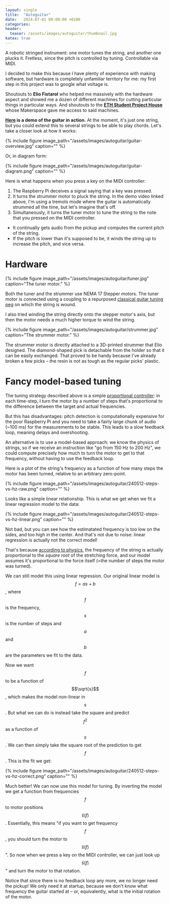 ```yaml
---
layout: single
title:  "Autoguitar"
date:   2024-07-01 00:00:00 +0100
categories:
header:
  teaser: /assets/images/autoguitar/thumbnail.jpg
katex: true
---
```


A robotic stringed instrument: one motor tunes the string, and another one
plucks it. Fretless, since the pitch is controlled by tuning. Controllable via MIDI.

I decided to make this because I have plenty of experience with making software,
but hardware is completely unfamiliar territory for me: my first step in this
project was to google what voltage is.

Shoutouts to **Elio Fistarol** who helped me
massively with the hardware aspect and showed me a dozen of different machines
for cutting particular things in particular ways. And shoutouts to the [**ETH
Student Project House**](https://sph.ethz.ch/) whose Makerspace gave me access
to said machines.

**[Here](https://vm.tiktok.com/ZGevqMYG7/) is a demo of the guitar in action.**
At the moment, it's just one string, but you could extend this to several strings to be able to play chords.
Let's take a closer look at how it works:

{% include figure image_path="/assets/images/autoguitar/guitar-overview.jpg" caption="" %}

Or, in diagram form:

{% include figure image_path="/assets/images/autoguitar/guitar-diagram.png" caption="" %}

Here is what happens when you press a key on the MIDI controller:

1. The Raspberry Pi deceives a signal saying that a key was pressed.
2. It turns the strummer motor to pluck the string. In the demo video linked
  above, I'm using a tremolo mode where the guitar is automatically strummed all
  the time, but let's imagine that's off.
1. Simultaneously, it turns the tuner motor to tune the string to the note that you pressed on the MIDI controller.
  - It continually gets audio from the pickup and computes the current pitch of the string.
  - If the pitch is lower than it's supposed to be, it winds the string up to increase the pitch, and vice versa.

# Hardware

{% include figure image_path="/assets/images/autoguitar/tuner.jpg" caption="The tuner motor." %}

Both the tuner and the strummer use NEMA 17 Stepper motors.
The tuner motor is connected using a coupling to a repurposed [classical guitar tuning peg](https://www.musikhug.ch/de/tgi-gitarrenmechaniken-vernickelt-zubehoer-zu-klas-1817190.html)
on which the string is wound.

I also tried winding the string directly onto the stepper motor's axis, but then
the motor needs a much higher torque to wind the string.

{% include figure image_path="/assets/images/autoguitar/strummer.jpg" caption="The strummer motor." %}

The strummer motor is directly attached to a 3D-printed strummer that Elio
designed. The diamond-shaped pick is detachable from the holder so that it can
be easily exchanged. That proved to be handy because I've already broken a few
picks – the resin is not as tough as the regular picks' plastic.


# Fancy model-based tuning

The tuning strategy described above is a simple [proportional
controller](https://en.wikipedia.org/wiki/Proportional_control): in each
time-step, I turn the motor by a number of steps that's proportional to the
difference between the target and actual frequencies.

But this has disadvantages: pitch detection is computationally expensive for the
poor Raspberry Pi and you need to take a fairly large chunk of audio (~100 ms)
for the measurements to be stable. This leads to a slow feedback loop, meaning
delays and overshooting.

An alternative is to use a model-based approach: we know the physics of strings,
so if we receive an instruction like "go from 150 Hz to 200 Hz", we could
compute precisely how much to turn the motor to get to that frequency, without
having to use the feedback loop.

Here is a plot of the string's frequency as a function of how many steps the
motor has been turned, relative to an arbitrary zero-point.

{% include figure image_path="/assets/images/autoguitar/240512-steps-vs-hz-raw.png" caption="" %}

Looks like a simple linear relationship. This is what we get when we fit a
linear regression model to the data:

{% include figure image_path="/assets/images/autoguitar/240512-steps-vs-hz-linear.png" caption="" %}

Not bad, but you can see how the estimatated frequency is too low on the sides,
and too high in the center. And that's not due to noise: linear regression is
actually not the correct model!

That's because [according to
physics](https://en.wikipedia.org/wiki/Mersenne%27s_laws), the frequency of the
string is actually proportional to the _square root_ of the stretching force,
and our model assumes it's proportional to the force itself (=the number of
steps the motor was turned).

We can still model this using linear regression. Our original linear model is
$$f = as + b$$, where $$f$$ is the frequency, $$s$$ is the number of steps and
$$a$$ and $$b$$ are the parameters we fit to the data.

Now we want $$f$$ to be a function of $$\sqrt{s}$$, which makes the model
non-linear in $$s$$. But what we can do is instead take the square and predict
$$f^2$$ as a function of $$s$$. We can then simply take the square root of the
prediction to get $$f$$. This is the fit we get:

{% include figure image_path="/assets/images/autoguitar/240512-steps-vs-hz-correct.png" caption="" %}

Much better! We can now use this model for tuning. By inverting the model we get
a function from frequencies $$f$$ to motor positions $$\hat{s}(f)$$.
Essentially, this means "if you want to get frequency $$f$$, you should turn the
motor to $$\hat{s}(f)$$". So now when we press a key on the MIDI controller, we
can just look up $$\hat{s}(f)$$" and turn the motor to that rotation.

Notice that since there is no feedback loop any more, we no longer need the
pickup! We only need it at startup, because we don't know what frequency the
guitar started at – or, equivalently, what is the initial rotation of the motor.
